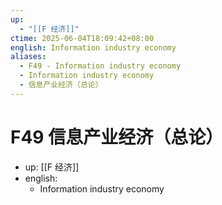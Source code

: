 ```yaml
---
up:
  - "[[F 经济]]"
ctime: 2025-06-04T18:09:42+08:00
english: Information industry economy
aliases:
  - F49 - Information industry economy
  - Information industry economy
  - 信息产业经济（总论）
---
```


# F49 信息产业经济（总论）

- up: [[F 经济]]
- english:
	- Information industry economy

